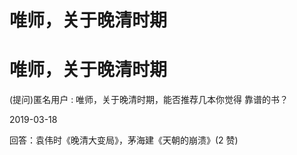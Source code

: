 # 唯师，关于晚清时期

# 唯师，关于晚清时期

(提问)匿名用户 : 唯师，关于晚清时期，能否推荐几本你觉得 靠谱的书？

2019-03-18

回答：袁伟时《晚清大变局》，茅海建《天朝的崩溃》(2 赞)
